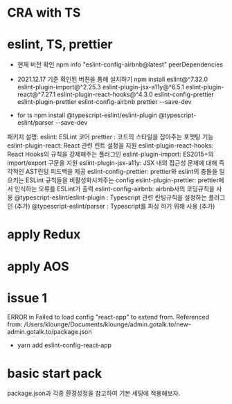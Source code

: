 # CRA with TS

# eslint, TS, prettier

- 현재 버전 확인
  npm info "eslint-config-airbnb@latest" peerDependencies

- 2021.12.17 기준 확인된 버젼을 통해 설치하기
  npm install eslint@^7.32.0 eslint-plugin-import@^2.25.3 eslint-plugin-jsx-a11y@^6.5.1 eslint-plugin-react@^7.27.1 eslint-plugin-react-hooks@^4.3.0 eslint-config-prettier eslint-plugin-prettier eslint-config-airbnb prettier --save-dev

- for ts
  npm install @typescript-eslint/eslint-plugin @typescript-eslint/parser --save-dev

패키지 설명:
eslint: ESLint 코어
prettier : 코드의 스타일을 잡아주는 포맷팅 기능
eslint-plugin-react: React 관련 린트 설정을 지원
eslint-plugin-react-hooks: React Hooks의 규칙을 강제해주는 플러그인
eslint-plugin-import: ES2015+의 import/export 구문을 지원
eslint-plugin-jsx-a11y: JSX 내의 접근성 문제에 대해 즉각적인 AST린팅 피드백을 제공
eslint-config-prettier: prettier와 eslint의 충돌을 일으키는 ESLint 규칙들을 비활성화시켜주는 config
eslint-plugin-prettier: prettier에서 인식하는 오류를 ESLint가 출력
eslint-config-airbnb: airbnb사의 코딩규칙을 사용
@typescript-eslint/eslint-plugin : Typescript 관련 린팅규칙을 설정하는 플러그인 (추가)
@typescript-eslint/parser : Typescript를 파싱 하기 위해 사용 (추가)

# apply Redux

# apply AOS

# issue 1

ERROR in Failed to load config "react-app" to extend from.
Referenced from: /Users/klounge/Documents/klounge/admin.gotalk.to/new-admin.gotalk.to/package.json

- yarn add eslint-config-react-app

# basic start pack

package.json과 각종 환경성정을 참고하여 기본 세팅에 적용해보자.
